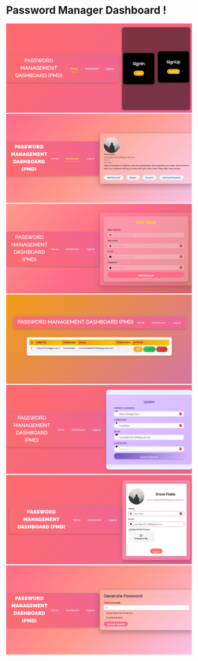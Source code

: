 # Password Manager Dashboard ! 

<!-- # install the requirements
$ python3 -m pip install -r requirements.txt

# First execute run.py // This will start the local host
$ python run.py

Go to local host @ (localhost:8000/home) -->

![Project Screenshot](images/home.png)
![Project Screenshot](images/dashboard.png)
![Project Screenshot](images/passAdd.png)
![Project Screenshot](images/passAddDelUpdate.png)
![Project Screenshot](images/passUpdate.png)
![Project Screenshot](images/updateAccount.png)
![Project Screenshot](images/passGenerate.png)